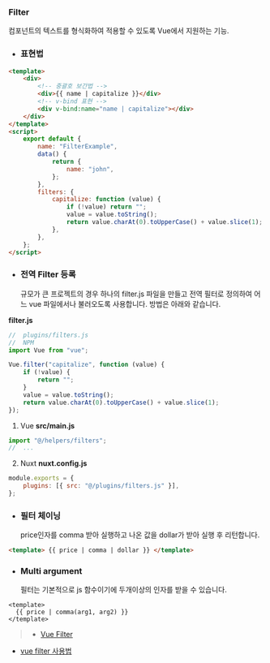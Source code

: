 ### Filter

컴포넌트의 텍스트를 형식화하여 적용할 수 있도록 Vue에서 지원하는 기능.

-   ### 표현법

```html
<template>
    <div>
        <!-- 중괄호 보간법 -->
        <div>{{ name | capitalize }}</div>
        <!-- v-bind 표현 -->
        <div v-bind:name="name | capitalize"></div>
    </div>
</template>
<script>
    export default {
        name: "FilterExample",
        data() {
            return {
                name: "john",
            };
        },
        filters: {
            capitalize: function (value) {
                if (!value) return "";
                value = value.toString();
                return value.charAt(0).toUpperCase() + value.slice(1);
            },
        },
    };
</script>
```

-   ### 전역 Filter 등록
    규모가 큰 프로젝트의 경우 하나의 filter.js 파일을 만들고 전역 필터로 정의하여 어느 vue 파일에서나 불러오도록 사용합니다. 방법은 아래와 같습니다.

**filter.js**

```javascript
//  plugins/filters.js
//  NPM
import Vue from "vue";

Vue.filter("capitalize", function (value) {
    if (!value) {
        return "";
    }
    value = value.toString();
    return value.charAt(0).toUpperCase() + value.slice(1);
});
```

1. Vue
   **src/main.js**

```javascript
import "@/helpers/filters";
//  ...
```

2. Nuxt
   **nuxt.config.js**

```javascript
module.exports = {
    plugins: [{ src: "@/plugins/filters.js" }],
};
```

-   ### 필터 체이닝
    price인자를 comma 받아 실행하고 나온 값을 dollar가 받아 실행 후 리턴합니다.

```html
<template> {{ price | comma | dollar }} </template>
```

-   ### Multi argument
    필터는 기본적으로 js 함수이기에 두개이상의 인자를 받을 수 있습니다.

```
<template>
  {{ price | comma(arg1, arg2) }}
</template>
```

> -   [Vue Filter](https://kr.vuejs.org/v2/guide/filters.html)

-   [vue filter 사용법
    ](https://kyounghwan01.github.io/blog/Vue/vue/filter/)
